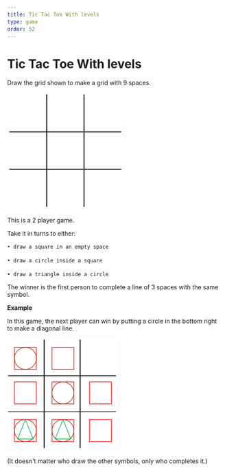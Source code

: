 ```yaml
---
title: Tic Tac Toe With levels
type: game
order: 52
---
```


# Tic Tac Toe With levels

Draw the grid shown to make a grid with 9
spaces.

![](../../images/tic-tac-toe-with-levels-1.png)   

This is a 2 player game.   

Take it in turns to either:   

    • draw a square in an empty space   

    • draw a circle inside a square   

    • draw a triangle inside a circle   

The winner is the first person to complete a line of 3 spaces with the same symbol.   

**Example**   

In this game, the next player can win by putting a circle in the bottom right to make a diagonal line.   

![](../../images/tic-tac-toe-with-levels-2.png)   

(It doesn't matter who draw the other symbols, only who completes it.)

